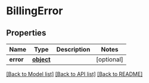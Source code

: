 # BillingError

## Properties
Name | Type | Description | Notes
------------ | ------------- | ------------- | -------------
**error** | [**object**](.md) |  | [optional] 

[[Back to Model list]](../README.md#documentation-for-models) [[Back to API list]](../README.md#documentation-for-api-endpoints) [[Back to README]](../README.md)

